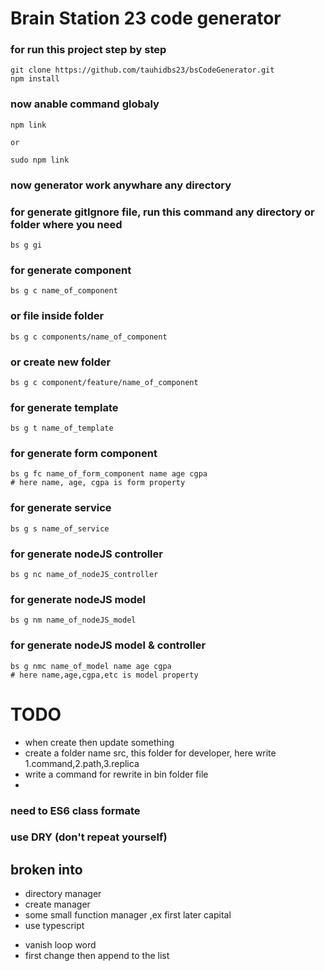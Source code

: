 # Brain Station 23 code generator

### for run this project step by step
```
git clone https://github.com/tauhidbs23/bsCodeGenerator.git
npm install
```

### now anable command globaly
```
npm link

or 

sudo npm link
```
### now generator work anywhare any directory

### for generate gitIgnore file, run this command any directory or folder where you need 
```
bs g gi

```


### for generate component
```
bs g c name_of_component
```

### or file inside folder
```
bs g c components/name_of_component
```
### or create new folder
```
bs g c component/feature/name_of_component
```

### for generate template
```
bs g t name_of_template
```

### for generate form component
```
bs g fc name_of_form_component name age cgpa
# here name, age, cgpa is form property
```

### for generate service
```
bs g s name_of_service
```


### for generate nodeJS controller
```
bs g nc name_of_nodeJS_controller
```

### for generate nodeJS model
```
bs g nm name_of_nodeJS_model
```

### for generate nodeJS model & controller
```
bs g nmc name_of_model name age cgpa
# here name,age,cgpa,etc is model property
```

# TODO 
- when create then update something
- create a folder name src, this folder for developer, here write 1.command,2.path,3.replica
- write a command for rewrite in bin folder file 
- 

### need to ES6 class formate 

### use DRY (don't repeat yourself) 

## broken into
- directory manager 
- create manager 
- some small function manager ,ex first later capital 
- use typescript 


<loop-property>
 <hi>


</loop-property>

<!-- v -->
- vanish loop word 
- first change then append to the list 
